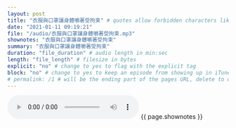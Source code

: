 ```yaml
---
layout: post
title: "衣服與口罩讓身體嚼著受拘束" # quotes allow forbidden characters like the colon
date: "2021-01-11 09:19:21"
file: "/audio/衣服與口罩讓身體嚼著受拘束.mp3"
shownotes: "衣服與口罩讓身體嚼著受拘束"
summary: "衣服與口罩讓身體嚼著受拘束"
duration: "file_duration" # audio length in min:sec
length: "file_length" # filesize in bytes
explicit: "no" # change to yes to flag with the explicit tag
block: "no" # change to yes to keep an episode from showing up in iTunes
# permalink: /1 # will be the ending part of the pages URL, delete to default to the title
---
```


<audio controls>
<source src="{{site.url}}{{site.baseurl}}{{ page.file }}" type="audio/x-mp3">
Your browser does not support the audio element.
</audio>
{{ page.shownotes }}
